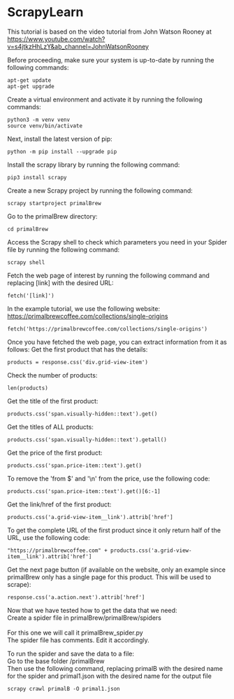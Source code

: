 ﻿# ScrapyLearn
This tutorial is based on the video tutorial from John Watson Rooney at https://www.youtube.com/watch?v=s4jtkzHhLzY&ab_channel=JohnWatsonRooney

Before proceeding, make sure your system is up-to-date by running the following commands:
```
apt-get update
apt-get upgrade
```

Create a virtual environment and activate it by running the following commands:
```
python3 -m venv venv
source venv/bin/activate
```

Next, install the latest version of pip:
```
python -m pip install --upgrade pip
```

Install the scrapy library by running the following command:
```
pip3 install scrapy
```

Create a new Scrapy project by running the following command:
```
scrapy startproject primalBrew
```

Go to the primalBrew directory:
```
cd primalBrew
```

Access the Scrapy shell to check which parameters you need in your Spider file by running the following command:
```
scrapy shell
```

Fetch the web page of interest by running the following command and replacing [link] with the desired URL:
```
fetch('[link]')
```

In the example tutorial, we use the following website:  https://primalbrewcoffee.com/collections/single-origins
```
fetch('https://primalbrewcoffee.com/collections/single-origins')
```

Once you have fetched the web page, you can extract information from it as follows:
Get the first product that has the details:
```
products = response.css('div.grid-view-item')
```

Check the number of products:
```
len(products)
```

Get the title of the first product:
```
products.css('span.visually-hidden::text').get()
```

Get the titles of ALL products:
```
products.css('span.visually-hidden::text').getall()
```

Get the price of the first product:
```
products.css('span.price-item::text').get()
```
To remove the 'from $' and '\n' from the price, use the following code:
```
products.css('span.price-item::text').get()[6:-1]
```

Get the link/href of the first product:
```
products.css('a.grid-view-item__link').attrib['href']
```

To get the complete URL of the first product since it only return half of the URL, use the following code:
```
"https://primalbrewcoffee.com" + products.css('a.grid-view-item__link').attrib['href']
```

Get the next page button (if available on the website, only an example since primalBrew only has a single page for this product. This will be used to scrape):
```
response.css('a.action.next').attrib['href']
```

Now that we have tested how to get the data that we need:
<br> Create a spider file in primalBrew/primalBrew/spiders<br><br> For this one we will call it primalBrew_spider.py
<br> The spider file has comments. Edit it accordingly.

To run the spider and save the data to a file:
<br> Go to the base folder /primalBrew
<br> Then use the following command, replacing primalB with the desired name for the spider and primal1.json with the desired name for the output file
```
scrapy crawl primalB -O primal1.json
```
